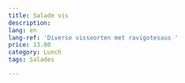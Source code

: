 ```yaml
---
title: Salade vis
description: 
lang: en
lang-ref: 'Diverse vissoorten met ravigotesaus '
price: 13.00
category: Lunch
tags: Salades

---
```

